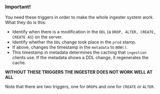 ### Important!

You need these triggers in order to make the whole ingester system work.
What they do is this: 

- Identify when there is a modification in the `DDL` (a `DROP, ALTER, CREATE, CREATE AS`) on the server.
- Identify whether the `DDL` change took place in the `prod` stamp.
- If above, changes the timestamp in the `metadata` to `NOW()`.
- This timestamp in metadata determines the caching that `ingestion` clients use. If the metadata shows a DDL change, it regenerates the cache.

**WITHOUT THESE TRIGGERS THE INGESTER DOES NOT WORK WELL AT ALL**

Note that there are two triggers, one for `DROP`s and one for `CREATE` or `ALTER`.